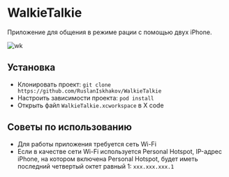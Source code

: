 # WalkieTalkie

Приложение для общения в режиме рации с помощью двух iPhone.

![wk](https://user-images.githubusercontent.com/4405543/202900735-051723e2-1d1a-4072-bd6f-b7e8f765b20c.PNG)

## Установка

- Клонировать проект: `git clone https://github.com/RuslanIskhakov/WalkieTalkie`
- Настроить зависимости проекта: `pod install`
- Открыть файл `WalkieTalkie.xcworkspace` в X code

## Советы по использованию
- Для работы приложения требуется сеть Wi-Fi
- Если в качестве сети Wi-Fi используется Personal Hotspot, IP-адрес iPhone, на котором включена Personal Hotspot, будет иметь последний четвертый октет равный 1: `xxx.xxx.xxx.1`
